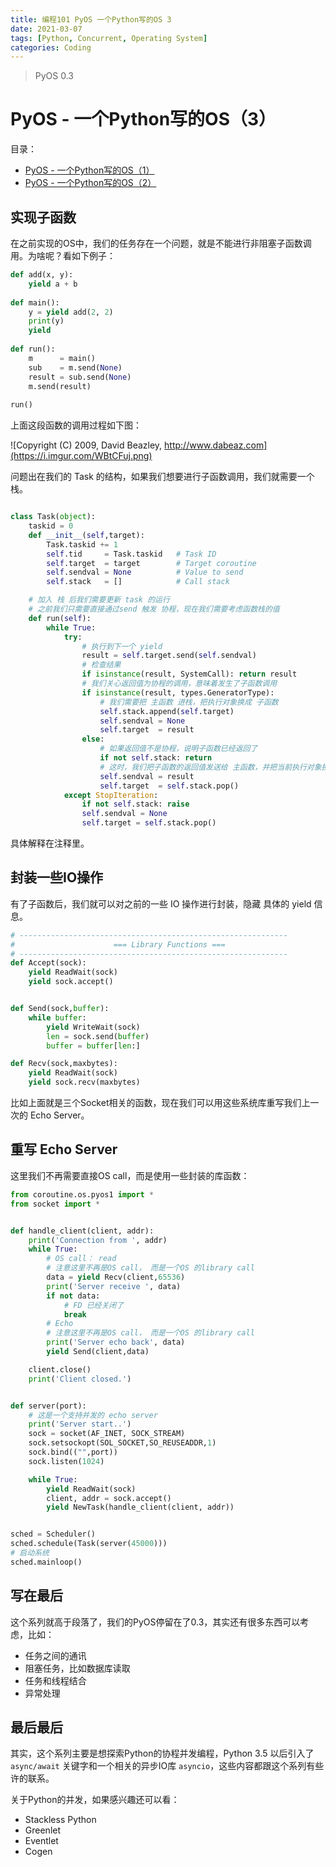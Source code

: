 ```yaml
---
title: 编程101 PyOS 一个Python写的OS 3
date: 2021-03-07
tags: [Python, Concurrent, Operating System]
categories: Coding
---
```


> PyOS 0.3
> 
# PyOS - 一个Python写的OS（3）

目录：
- [PyOS - 一个Python写的OS（1）](https://zhuanlan.zhihu.com/p/355189750)
- [PyOS - 一个Python写的OS（2）](https://zhuanlan.zhihu.com/p/355297680)

## 实现子函数

在之前实现的OS中，我们的任务存在一个问题，就是不能进行非阻塞子函数调用。为啥呢？看如下例子：

```python
def add(x, y):
    yield a + b
    
def main():
    y = yield add(2, 2)
    print(y)
    yield
    
def run():
    m      = main()       
    sub    = m.send(None)             
    result = sub.send(None)
    m.send(result)
    
run()
```

上面这段函数的调用过程如下图：

![Copyright (C) 2009, David Beazley, http://www.dabeaz.com](https://i.imgur.com/WBtCFuj.png)

问题出在我们的 Task 的结构，如果我们想要进行子函数调用，我们就需要一个 栈。

```python 

class Task(object):
    taskid = 0
    def __init__(self,target):
        Task.taskid += 1
        self.tid     = Task.taskid   # Task ID
        self.target  = target        # Target coroutine
        self.sendval = None          # Value to send
        self.stack   = []            # Call stack

    # 加入 栈 后我们需要更新 task 的运行
    # 之前我们只需要直接通过send 触发 协程，现在我们需要考虑函数栈的值
    def run(self):
        while True:
            try:
                # 执行到下一个 yield
                result = self.target.send(self.sendval)
                # 检查结果
                if isinstance(result, SystemCall): return result
                # 我们关心返回值为协程的调用，意味着发生了子函数调用
                if isinstance(result, types.GeneratorType):
                    # 我们需要把 主函数 进栈，把执行对象换成 子函数
                    self.stack.append(self.target)
                    self.sendval = None
                    self.target  = result
                else:
                    # 如果返回值不是协程，说明子函数已经返回了
                    if not self.stack: return
                    # 这时，我们把子函数的返回值发送给 主函数，并把当前执行对象换成主函数
                    self.sendval = result
                    self.target  = self.stack.pop()
            except StopIteration:
                if not self.stack: raise
                self.sendval = None
                self.target = self.stack.pop()
```

具体解释在注释里。

## 封装一些IO操作

有了子函数后，我们就可以对之前的一些 IO 操作进行封装，隐藏 具体的 yield 信息。

```python
# ------------------------------------------------------------
#                      === Library Functions ===
# ------------------------------------------------------------
def Accept(sock):
    yield ReadWait(sock)
    yield sock.accept()


def Send(sock,buffer):
    while buffer:
        yield WriteWait(sock)
        len = sock.send(buffer)
        buffer = buffer[len:]

def Recv(sock,maxbytes):
    yield ReadWait(sock)
    yield sock.recv(maxbytes)

```

比如上面就是三个Socket相关的函数，现在我们可以用这些系统库重写我们上一次的 Echo Server。

## 重写 Echo Server

这里我们不再需要直接OS call，而是使用一些封装的库函数：

```python 
from coroutine.os.pyos1 import *
from socket import *


def handle_client(client, addr):
    print('Connection from ', addr)
    while True:
        # OS call： read
        # 注意这里不再是OS call， 而是一个OS 的library call
        data = yield Recv(client,65536)
        print('Server receive ', data)
        if not data:
            # FD 已经关闭了
            break
        # Echo
        # 注意这里不再是OS call， 而是一个OS 的library call
        print('Server echo back', data)
        yield Send(client,data)

    client.close()
    print('Client closed.')


def server(port):
    # 这是一个支持并发的 echo server
    print('Server start..')
    sock = socket(AF_INET, SOCK_STREAM)
    sock.setsockopt(SOL_SOCKET,SO_REUSEADDR,1)
    sock.bind(("",port))
    sock.listen(1024)

    while True:
        yield ReadWait(sock)
        client, addr = sock.accept()
        yield NewTask(handle_client(client, addr))


sched = Scheduler()
sched.schedule(Task(server(45000)))
# 启动系统
sched.mainloop()
```


## 写在最后

这个系列就高于段落了，我们的PyOS停留在了0.3，其实还有很多东西可以考虑，比如：

- 任务之间的通讯
- 阻塞任务，比如数据库读取
- 任务和线程结合
- 异常处理

## 最后最后

其实，这个系列主要是想探索Python的协程并发编程，Python 3.5 以后引入了 `async/await` 关键字和一个相关的异步IO库 `asyncio`，这些内容都跟这个系列有些许的联系。

关于Python的并发，如果感兴趣还可以看：

- Stackless Python
- Greenlet
- Eventlet
- Cogen

